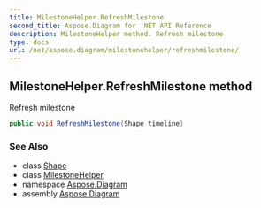```yaml
---
title: MilestoneHelper.RefreshMilestone
second_title: Aspose.Diagram for .NET API Reference
description: MilestoneHelper method. Refresh milestone
type: docs
url: /net/aspose.diagram/milestonehelper/refreshmilestone/
---
```

## MilestoneHelper.RefreshMilestone method

Refresh milestone

```csharp
public void RefreshMilestone(Shape timeline)
```

### See Also

* class [Shape](../../shape/)
* class [MilestoneHelper](../)
* namespace [Aspose.Diagram](../../milestonehelper/)
* assembly [Aspose.Diagram](../../../)


